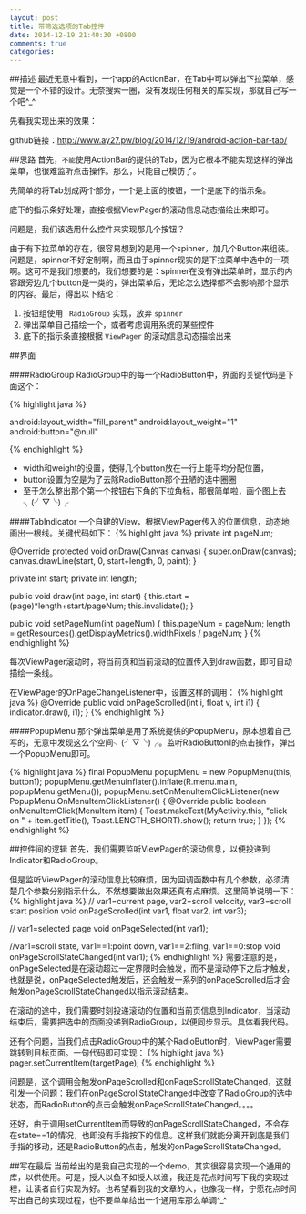 ```yaml
---
layout: post
title: 带筛选选项的Tab控件
date: 2014-12-19 21:40:30 +0800
comments: true
categories: 
---
```


##描述
最近无意中看到，一个app的ActionBar，在Tab中可以弹出下拉菜单，感觉是一个不错的设计。无奈搜索一圈，没有发现任何相关的库实现，那就自己写一个吧^_^

<!--more-->

先看我实现出来的效果：
<img src="/images/post/tab1.png" alt="">

github链接：<http://www.ay27.pw/blog/2014/12/19/android-action-bar-tab/>

##思路
首先，` 不能 `使用ActionBar的提供的Tab，因为它根本不能实现这样的弹出菜单，也很难监听点击操作。那么，只能自己模仿了。

先简单的将Tab划成两个部分，一个是上面的按钮，一个是底下的指示条。
<img src="/images/post/tab2.png" alt="">

底下的指示条好处理，直接根据ViewPager的滚动信息动态描绘出来即可。

问题是，我们该选用什么控件来实现那几个按钮？

由于有下拉菜单的存在，很容易想到的是用一个spinner，加几个Button来组装。问题是，spinner不好定制啊，而且由于spinner现实的是下拉菜单中选中的一项啊。这可不是我们想要的，我们想要的是：spinner在没有弹出菜单时，显示的内容跟旁边几个button是一类的，弹出菜单后，无论怎么选择都不会影响那个显示的内容。最后，得出以下结论：

1. 按钮组使用 ` RadioGroup` 实现，放弃 ` spinner `
2. 弹出菜单自己描绘一个，或者考虑调用系统的某些控件
3. 底下的指示条直接根据 ` ViewPager ` 的滚动信息动态描绘出来

##界面

####RadioGroup
RadioGroup中的每一个RadioButton中，界面的关键代码是下面这个：

{% highlight java %}

android:layout_width="fill_parent"
android:layout_weight="1"
android:button="@null"

{% endhighlight %}

* width和weight的设置，使得几个button放在一行上能平均分配位置，
* button设置为空是为了去除RadioButton那个丑陋的选中圈圈
* 至于怎么整出那个第一个按钮右下角的下拉角标，那很简单啦，画个图上去╮(╯▽╰)╭


####TabIndicator
一个自建的View，根据ViewPager传入的位置信息，动态地画出一根线。关键代码如下：
{% highlight java %}
private int pageNum;

@Override
protected void onDraw(Canvas canvas) {
	super.onDraw(canvas);
	canvas.drawLine(start, 0, start+length, 0, paint);
}

private int start;
private int length;

public void draw(int page, int start) {
	this.start = (page)*length+start/pageNum;
	this.invalidate();
}

public void setPageNum(int pageNum) {
	this.pageNum = pageNum;
	length = getResources().getDisplayMetrics().widthPixels / pageNum;
}
{% endhighlight %}

每次ViewPager滚动时，将当前页和当前滚动的位置传入到draw函数，即可自动描绘一条线。

在ViewPager的OnPageChangeListener中，设置这样的调用：
{% highlight java %}
@Override
public void onPageScrolled(int i, float v, int i1) {
	indicator.draw(i, i1);
}
{% endhighlight %}

####PopupMenu
那个弹出菜单是用了系统提供的PopupMenu，原本想着自己写的，无意中发现这么个空间╮(╯▽╰)╭。监听RadioButton1的点击操作，弹出一个PopupMenu即可。

{% highlight java %}
final PopupMenu popupMenu = new PopupMenu(this, button1);
popupMenu.getMenuInflater().inflate(R.menu.main, popupMenu.getMenu());
popupMenu.setOnMenuItemClickListener(new PopupMenu.OnMenuItemClickListener() {
	@Override
	public boolean onMenuItemClick(MenuItem item) {
		Toast.makeText(MyActivity.this, "click on " + item.getTitle(), Toast.LENGTH_SHORT).show();
		return true;
	}
});
{% endhighlight %}

##控件间的逻辑
首先，我们需要监听ViewPager的滚动信息，以便投递到Indicator和RadioGroup。

但是监听ViewPager的滚动信息比较麻烦，因为回调函数中有几个参数，必须清楚几个参数分别指示什么，不然想要做出效果还真有点麻烦。这里简单说明一下：
{% highlight java %}
// var1=current page, var2=scroll velocity, var3=scroll start position
void onPageScrolled(int var1, float var2, int var3);

// var1=selected page
void onPageSelected(int var1);

//var1=scroll state, var1==1:point down, var1==2:fling, var1==0:stop
void onPageScrollStateChanged(int var1);
{% endhighlight %}
需要注意的是，onPageSelected是在滚动超过一定界限时会触发，而不是滚动停下之后才触发，也就是说，onPageSelected触发后，还会触发一系列的onPageScrolled后才会触发onPageScrollStateChanged以指示滚动结束。

在滚动的途中，我们需要时刻投递滚动的位置和当前页信息到Indicator，当滚动结束后，需要把选中的页面投递到RadioGroup，以便同步显示。具体看我代码。

还有个问题，当我们点击RadioGroup中的某个RadioButton时，ViewPager需要跳转到目标页面。一句代码即可实现：
{% highlight java %}
pager.setCurrentItem(targetPage);
{% endhighlight %}

问题是，这个调用会触发onPageScrolled和onPageScrollStateChanged，这就引发一个问题：我们在onPageScrollStateChanged中改变了RadioGroup的选中状态，而RadioButton的点击会触发onPageScrollStateChanged。。。。

还好，由于调用setCurrentItem而导致的onPageScrollStateChanged，不会存在state==1的情况，也即没有手指按下的信息。这样我们就能分离开到底是我们手指的移动，还是RadioButton的点击，触发的onPageScrollStateChanged。

##写在最后
当前给出的是我自己实现的一个demo，其实很容易实现一个通用的库，以供使用。可是，授人以鱼不如授人以渔，我还是花点时间写下我的实现过程，让读者自行实现为好。也希望看到我的文章的人，也像我一样，宁愿花点时间写出自己的实现过程，也不要单单给出一个通用库那么单调^_^